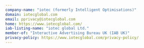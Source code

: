 ```yaml
---
company-name: "iotec (formerly Intelligent Optimisations)"
domain: iotecglobal.com
email: pprivacy@iotecglobal.com
home: https://www.iotecglobal.com/
iab-listing-name: "iotec global Ltd."
member-of: "Interactive Advertising Bureau UK (IAB UK)"
privacy-policy: https://www.iotecglobal.com/privacy-policy/
---
```




